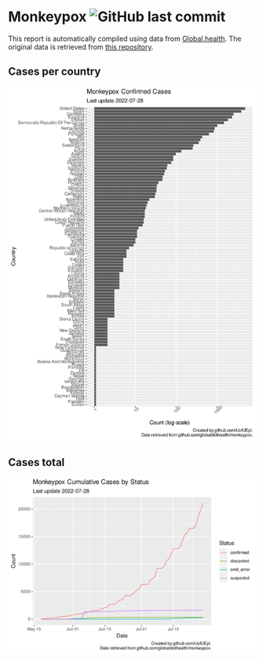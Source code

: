 
# Monkeypox ![GitHub last commit](https://img.shields.io/github/last-commit/dslabscl/covid-data)

This report is automatically compiled using data from
[Global.health](https://global.health). The original data is retrieved
from [this repository](https://github.com/globaldothealth/monkeypox).

## Cases per country

![](README_files/figure-gfm/per-country-1.svg)<!-- -->

## Cases total

![](README_files/figure-gfm/timeline-1.svg)<!-- -->
